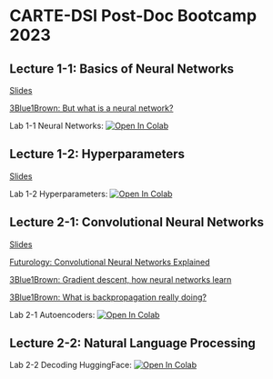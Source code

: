 # CARTE-DSI Post-Doc Bootcamp 2023

## Lecture 1-1: Basics of Neural Networks

[Slides](https://github.com/alexwolson/postdocbootcamp2023/blob/main/slides/Basics%20of%20Neural%20Networks.pdf)


[3Blue1Brown: But what is a neural network?](https://www.youtube.com/watch?v=aircAruvnKk&pp=ygUaM2JsdWUxYnJvd24gbmV1cmFsIG5ldHdvcms%3D)

Lab 1-1 Neural Networks: <a target="_blank" href="https://colab.research.google.com/github/alexwolson/postdocbootcamp2023/blob/main/lab_1_1_neuralnets.ipynb">
  <img src="https://colab.research.google.com/assets/colab-badge.svg" alt="Open In Colab"/>
</a>

## Lecture 1-2: Hyperparameters

[Slides](https://github.com/alexwolson/postdocbootcamp2023/blob/main/slides/Regularization%20and%20Hyperparameter%20Tuning.pdf)

Lab 1-2 Hyperparameters: <a target="_blank" href="https://colab.research.google.com/github/alexwolson/postdocbootcamp2023/blob/main/lab_1_2_hyperparameters.ipynb">
  <img src="https://colab.research.google.com/assets/colab-badge.svg" alt="Open In Colab"/>
</a>

## Lecture 2-1: Convolutional Neural Networks

[Slides](https://github.com/alexwolson/postdocbootcamp2023/blob/main/slides/Convolutional%20Neural%20Networks.pdf)

[Futurology: Convolutional Neural Networks Explained](https://www.youtube.com/watch?v=pj9-rr1wDhM&t=549s)

[3Blue1Brown: Gradient descent, how neural networks learn](https://www.youtube.com/watch?v=IHZwWFHWa-w)

[3Blue1Brown: What is backpropagation really doing?](https://www.youtube.com/watch?v=Ilg3gGewQ5U)

Lab 2-1 Autoencoders: <a target="_blank" href="https://colab.research.google.com/github/alexwolson/postdocbootcamp2023/blob/main/lab_2_1_autoencoders.ipynb">
  <img src="https://colab.research.google.com/assets/colab-badge.svg" alt="Open In Colab"/>
</a>

## Lecture 2-2: Natural Language Processing

Lab 2-2 Decoding HuggingFace: <a target="_blank" href="https://colab.research.google.com/github/alexwolson/postdocbootcamp2023/blob/main/lab_2_2_decoding_huggingface.ipynb">
  <img src="https://colab.research.google.com/assets/colab-badge.svg" alt="Open In Colab"/>